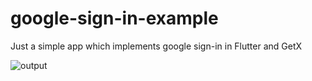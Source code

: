 # google-sign-in-example 
Just a simple app which implements google sign-in in Flutter and GetX

![output](https://user-images.githubusercontent.com/62350250/219023485-a65ec9d2-f1d6-4c2b-a5b6-c17ead436c28.gif)
